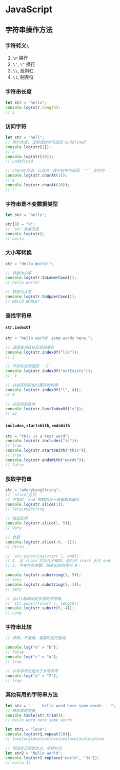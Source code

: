 # JavaScript

## 字符串操作方法

### 字符转义`\`

1. `\n` 换行
2. `\'`, `\"` 换行
3. `\\`, 反斜杠
4. `\t`, 制表符

### 字符串长度

```javascript
let str = "hello";
console.log(str.length);
// 5
```

### 访问字符

```javascript
let str = "hell";
// 索引方式, 没有找到字符返回`undefined`
console.log(str[1]);
// e
console.log(str[10]);
// undefined

// charAt方法，已过时，找不到字符返回 `''` 空字符
console.log(str.charAt(1));
// e
console.log(str.charAt(10));
// ''
```

### 字符串是不变数据类型

```javascript
let str = "hello";

str[0] = "H";
// `str`未被改变
console.log(str);
// hello
```

### 大小写转换

```javascript
str = "Hello World!";

// 转换为小写
console.log(str.toLowerCase());
// hello world!

// 转换为大写
console.log(str.toUpperCase());
// HELLO WORLD!
```

### 查找字符串

#### `str.indexOf`

```javascript
str = "hello world! some words here.";

// 返回查询目标出现的索引
console.log(str.indexOf("llo"));
// 2

// 不存在在则返回 `-1`
console.log(str.indexOf("notExists"));
// -1

// 从给定的起始位置开始检索
console.log(str.indexOf("l", 4));
// 9

// 从后向前查询
console.log(str.lastIndexOf("s"));
// 22
```

#### `includes`, `startsWith`, `endsWith`

```javascript
str = "this is a test word";
console.log(str.includes("is"));
// true
console.log(str.startsWith("this"));
// true
console.log(str.endsWith("words"));
// false
```

### 获取字符串

```javascript
str = "aVeryLongString";
// `slice`方法
// 不指定 `end`参数则会一直截取到最后
console.log(str.slice(1));
// VeryLongString

// 指定区间
console.log(str.slice(1, 5));
// Very

// 负值
console.log(str.slice(-6, -1));
// Strin

// `str.substring(start [, end])`
// 1. 与`slice`方法几乎相同，但允许 start 大于 end
// 2. 不支持负参数，如果出现则视为 0；

console.log(str.substring(1, 5));
// Very
console.log(str.substring(5, 1));
// Very

// 从str起取指定长度的字符串
// `str.substr(start [, length])
console.log(str.substr(5, 4));
// Long
```

### 字符串比较

```javascript
// 示例，不常用，需要时进行查询

console.log("a" > "b");
// false
console.log("z" > "a");
// true

// 小写字母总是大于大写字母
console.log("a" > "Z");
// true
```

### 其他有用的字符串方法

```javascript
let str = "     hello word here some words    ";
// 移除首尾空格
console.table(str.trim());
// hello word here some words

let str1 = "love";
console.log(str1.repeat(10));
// lovelovelovelovelovelovelovelovelovelove

// 可结合正则表达式，后续补充
let str2 = "hello world";
console.log(str2.replace("world", "Js"));
// hello Js
```
